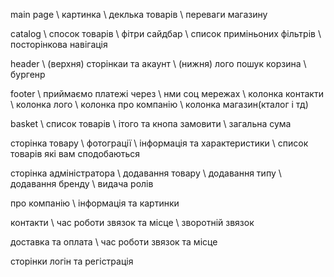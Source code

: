 main page
\\ картинка
\\ деклька товарів
\\ переваги магазину

catalog
\\ спосок товарів
\\ фітри сайдбар
\\ список приміньоних фільтрів
\\ посторінкова навігація

header
\\ (верхня) сторінкаи та акаунт
\\ (нижня) лого пошук корзина
\\ бургенр

footer
\\ приймаємо платежі через
\\ нми соц мережах
\\ колонка контакти
\\ колонка лого
\\ колонка про компанію
\\ колонка магазин(кталог і тд)

basket
\\ список товарів
\\ ітого та кнопа замовити
\\ загальна сума

сторінка товару
\\ фотограції
\\ інформація та характеристики
\\ список товарів які вам сподобаються

сторінка адміністратора
\\ додавання товару
\\ додавання типу
\\ додавання бренду
\\ видача ролів

про компанію
\\ інформація та картинки

контакти
\\ час роботи звязок та місце
\\ зворотній звязок

доставка та оплата
\\ час роботи звязок та місце

сторінки логін та регістрація
